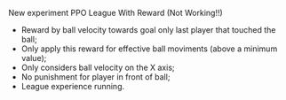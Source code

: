 New experiment PPO League With Reward
(Not Working!!)

- Reward by ball velocity towards goal only last player that touched the ball;
- Only apply this reward for effective ball moviments (above a minimum value);
- Only considers ball velocity on the X axis;
- No punishment for player in front of ball;
- League experience running.
